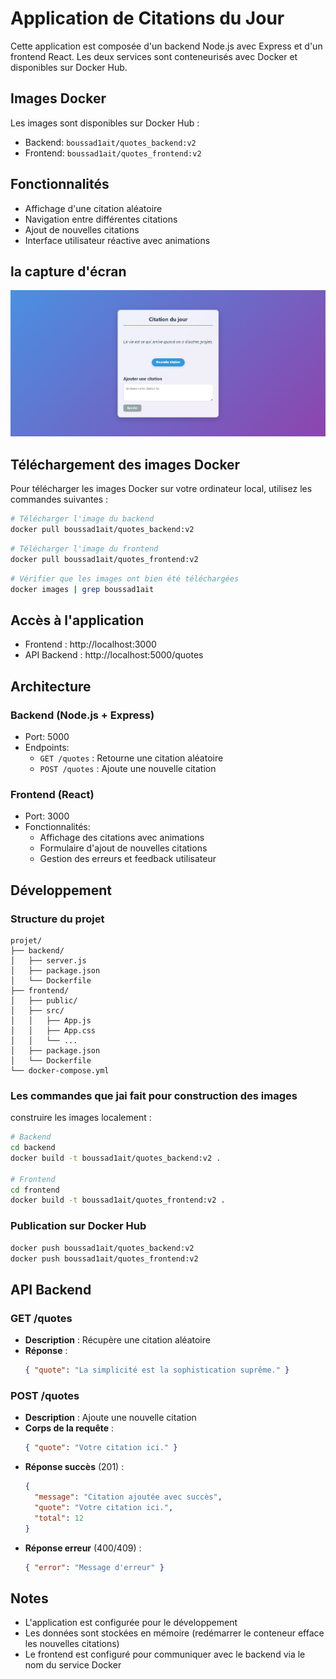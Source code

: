 # Application de Citations du Jour

Cette application est composée d'un backend Node.js avec Express et d'un frontend React. Les deux services sont conteneurisés avec Docker et disponibles sur Docker Hub.


## Images Docker

Les images sont disponibles sur Docker Hub :
- Backend: `boussad1ait/quotes_backend:v2`
- Frontend: `boussad1ait/quotes_frontend:v2`

## Fonctionnalités

- Affichage d'une citation aléatoire
- Navigation entre différentes citations
- Ajout de nouvelles citations
- Interface utilisateur réactive avec animations

## la capture d'écran

![Aperçu de l'application](capture_test.png)

## Téléchargement des images Docker

Pour télécharger les images Docker sur votre ordinateur local, utilisez les commandes suivantes :

```bash
# Télécharger l'image du backend
docker pull boussad1ait/quotes_backend:v2
```
```bash
# Télécharger l'image du frontend
docker pull boussad1ait/quotes_frontend:v2
```
```bash
# Vérifier que les images ont bien été téléchargées
docker images | grep boussad1ait
```


## Accès à l'application

- Frontend : http://localhost:3000
- API Backend : http://localhost:5000/quotes

## Architecture

### Backend (Node.js + Express)

- Port: 5000
- Endpoints:
  - `GET /quotes` : Retourne une citation aléatoire
  - `POST /quotes` : Ajoute une nouvelle citation

### Frontend (React)

- Port: 3000
- Fonctionnalités:
  - Affichage des citations avec animations
  - Formulaire d'ajout de nouvelles citations
  - Gestion des erreurs et feedback utilisateur

## Développement

### Structure du projet

```
projet/
├── backend/
│   ├── server.js
│   ├── package.json
│   └── Dockerfile
├── frontend/
│   ├── public/
│   ├── src/
│   │   ├── App.js
│   │   ├── App.css
│   │   └── ...
│   ├── package.json
│   └── Dockerfile
└── docker-compose.yml
```

### Les commandes que jai fait pour construction des images

construire les images localement :

```bash
# Backend
cd backend
docker build -t boussad1ait/quotes_backend:v2 .

# Frontend
cd frontend
docker build -t boussad1ait/quotes_frontend:v2 .
```

### Publication sur Docker Hub

```bash
docker push boussad1ait/quotes_backend:v2
docker push boussad1ait/quotes_frontend:v2
```

## API Backend

### GET /quotes
- **Description** : Récupère une citation aléatoire
- **Réponse** : 
  ```json
  { "quote": "La simplicité est la sophistication suprême." }
  ```

### POST /quotes
- **Description** : Ajoute une nouvelle citation
- **Corps de la requête** : 
  ```json
  { "quote": "Votre citation ici." }
  ```
- **Réponse succès** (201) : 
  ```json
  { 
    "message": "Citation ajoutée avec succès", 
    "quote": "Votre citation ici.",
    "total": 12 
  }
  ```
- **Réponse erreur** (400/409) : 
  ```json
  { "error": "Message d'erreur" }
  ```

## Notes

- L'application est configurée pour le développement
- Les données sont stockées en mémoire (redémarrer le conteneur efface les nouvelles citations)
- Le frontend est configuré pour communiquer avec le backend via le nom du service Docker